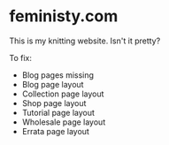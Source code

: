 feministy.com
=============

This is my knitting website. Isn't it pretty?

To fix:

* Blog pages missing
* Blog page layout
* Collection page layout
* Shop page layout
* Tutorial page layout
* Wholesale page layout
* Errata page layout
